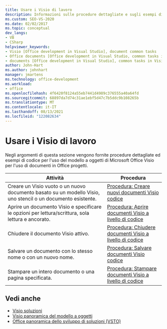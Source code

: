 ```yaml
---
title: Usare i Visio di lavoro
description: Informazioni sulle procedure dettagliate e sugli esempi di codice per l'uso del modello a oggetti di Microsoft Visio per l'uso di documenti in Office progetti.
ms.custom: SEO-VS-2020
ms.date: 02/02/2017
ms.topic: conceptual
dev_langs:
- VB
- CSharp
helpviewer_keywords:
- Visio [Office development in Visual Studio], document common tasks
- Office documents [Office development in Visual Studio, common tasks in Visio
- documents [Office development in Visual Studio], common tasks in Visio
author: John-Hart
ms.author: johnhart
manager: jmartens
ms.technology: office-development
ms.workload:
- office
ms.openlocfilehash: 4f6420f8124a55eb7441d4989c376555a40a64fd
ms.sourcegitcommit: 68897da7d74c31ae1ebf5d47c7b5ddc9b108265b
ms.translationtype: MT
ms.contentlocale: it-IT
ms.lasthandoff: 08/13/2021
ms.locfileid: "122082634"
---
```

# <a name="work-with-visio-documents"></a>Usare i Visio di lavoro
  Negli argomenti di questa sezione vengono fornite procedure dettagliate ed esempi di codice per l'uso del modello a oggetti di Microsoft Office Visio per l'uso di documenti in Office progetti.

|Attività|Procedura|
|----------|---------------|
|Creare un Visio vuoto o un nuovo documento basato su un modello Visio, uno stencil o un documento esistente.|[Procedura: Creare nuovi documenti Visio codice](../vsto/how-to-programmatically-create-new-visio-documents.md)|
|Aprire un documento Visio e specificare le opzioni per lettura/scrittura, sola lettura e ancorato.|[Procedura: Aprire documenti Visio a livello di codice](../vsto/how-to-programmatically-open-visio-documents.md)|
|Chiudere il documento Visio attivo.|[Procedura: Chiudere documenti Visio a livello di codice](../vsto/how-to-programmatically-close-visio-documents.md)|
|Salvare un documento con lo stesso nome o con un nuovo nome.|[Procedura: Salvare documenti Visio codice](../vsto/how-to-programmatically-save-visio-documents.md)|
|Stampare un intero documento o una pagina specificata.|[Procedura: Stampare documenti Visio a livello di codice](../vsto/how-to-programmatically-print-visio-documents.md)|

## <a name="see-also"></a>Vedi anche
- [Visio soluzioni](../vsto/visio-solutions.md)
- [Visio panoramica del modello a oggetti](../vsto/visio-object-model-overview.md)
- [Office panoramica dello sviluppo di soluzioni &#40;VSTO&#41;](../vsto/office-solutions-development-overview-vsto.md)
